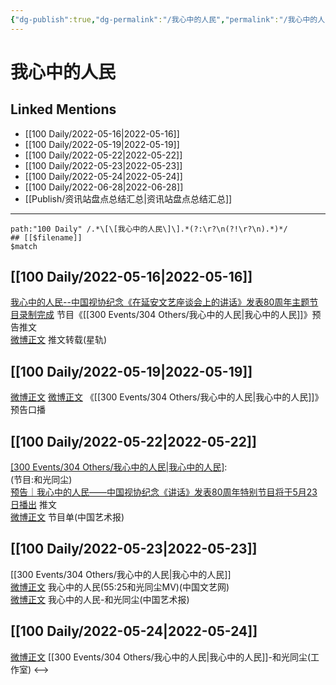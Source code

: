 ```yaml
---
{"dg-publish":true,"dg-permalink":"/我心中的人民","permalink":"/我心中的人民/","created":"2022-12-04T16:55:30.000+08:00","updated":"2023-04-10T17:06:12.000+08:00"}
---
```


# 我心中的人民

## Linked Mentions
- [[100 Daily/2022-05-16\|2022-05-16]]
- [[100 Daily/2022-05-19\|2022-05-19]]
- [[100 Daily/2022-05-22\|2022-05-22]]
- [[100 Daily/2022-05-23\|2022-05-23]]
- [[100 Daily/2022-05-24\|2022-05-24]]
- [[100 Daily/2022-06-28\|2022-06-28]]
- [[Publish/资讯站盘点总结汇总\|资讯站盘点总结汇总]]


---

```expander
path:"100 Daily" /.*\[\[我心中的人民\]\].*(?:\r?\n(?!\r?\n).*)*/
## [[$filename]]
$match
```
## [[100 Daily/2022-05-16\|2022-05-16]]
[我心中的人民--中国视协纪念《在延安文艺座谈会上的讲话》发表80周年主题节目录制完成](https://weibo.cn/sinaurl?u=https%3A%2F%2Fmp.weixin.qq.com%2Fs%2Fc2vgC5eniAQ8RhNMTwrcWQ) 节目《[[300 Events/304 Others/我心中的人民\|我心中的人民]]》预告推文  
[微博正文](https://m.weibo.cn/6466290670/4769765937644276) 推文转载(星轨)
## [[100 Daily/2022-05-19\|2022-05-19]]
[微博正文](https://m.weibo.cn/2245175993/4770788055452507) [微博正文](https://m.weibo.cn/1943724947/4770793706227635) 《[[300 Events/304 Others/我心中的人民\|我心中的人民]]》预告口播
## [[100 Daily/2022-05-22\|2022-05-22]]
[[300 Events/304 Others/我心中的人民\|我心中的人民]](中国视协主办):  
(节目:和光同尘)  
[预告｜我心中的人民——中国视协纪念《讲话》发表80周年特别节目将于5月23日播出](https://weibo.cn/sinaurl?u=https%3A%2F%2Fmp.weixin.qq.com%2Fs%2FIFyLrJM87Bvbi3-drx9XBQ%3Ffrom%3Dsinglemessage%26scene%3D1%26subscene%3D10000%26clicktime%3D1653190783%26enterid%3D1653190783) 推文  
[微博正文](https://m.weibo.cn/1943724947/4771880911765591) 节目单(中国艺术报)

## [[100 Daily/2022-05-23\|2022-05-23]]
[[300 Events/304 Others/我心中的人民\|我心中的人民]]  
[微博正文](https://m.weibo.cn/3171364240/4772220126104627) 我心中的人民(55:25和光同尘MV)(中国文艺网)  
[微博正文](https://m.weibo.cn/1943724947/4772419556082279) 我心中的人民-和光同尘(中国艺术报)
## [[100 Daily/2022-05-24\|2022-05-24]]
[微博正文](https://m.weibo.cn/7478855230/4772692144686463) [[300 Events/304 Others/我心中的人民\|我心中的人民]]-和光同尘(工作室)
<-->